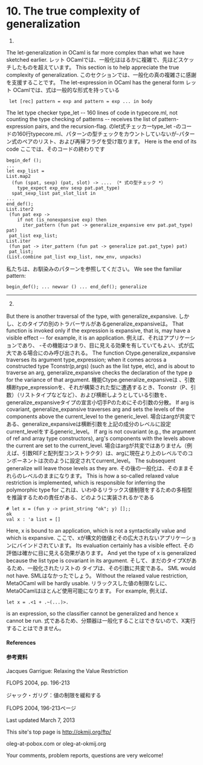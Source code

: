 # 10. The true complexity of generalization

1.

The let-generalization in OCaml is far more complex than what we have sketched earlier.
レット OCamlでは、一般化ははるかに複雑で、先ほどスケッチしたものを超えています。
This section is to help appreciate the true complexity of generalization.
このセクションでは、一般化の真の複雑さに感謝を支援することです。
The let-expression in OCaml has the general form
レット OCamlでは、式は一般的な形式を持っている

     let [rec] pattern = exp and pattern = exp ... in body

The let type checker type_let -- 160 lines of code in typecore.ml, not counting the type checking of patterns -- receives the list of pattern-expression pairs, and the recursion-flag.
のlet式チェッカーtype_let -のコードの160行typecore.ml、パターンの型チェックをカウントしていないが-パターン式のペアのリスト、および再帰フラグを受け取ります。
Here is the end of its code
ここでは、そのコードの終わりです

```
begin_def ();
...
let exp_list =
List.map2
  (fun (spat, sexp) (pat, slot) -> .... （* 式の型チェック *）
    type_expect exp_env sexp pat.pat_type)
  spat_sexp_list pat_slot_list in
...
end_def();
List.iter2
 (fun pat exp ->
    if not (is_nonexpansive exp) then
      iter_pattern (fun pat -> generalize_expansive env pat.pat_type) pat)
 pat_list exp_list;
List.iter
 (fun pat -> iter_pattern (fun pat -> generalize pat.pat_type) pat)
 pat_list;
(List.combine pat_list exp_list, new_env, unpacks)
```

私たちは、お馴染みのパターンを参照してください。
We see the familiar pattern:

```
begin_def(); ... newvar () ... end_def(); generalize
```

-----------

2.

But there is another traversal of the type, with generalize_expansive.
しかし、とのタイプの別のトラバーサルがあるgeneralize_expansiveは。
That function is invoked only if the expression is expansive, that is, may have a visible effect -- for example, it is an application.
例えば、それはアプリケーションであり、 -その機能はつまり、目に見える効果を有していてもよい、式が広大である場合にのみ呼び出される。
The function Ctype.generalize_expansive traverses its argument type_expression; when it comes across a constructed type Tconstr(p,args) (such as the list type, etc), and is about to traverse an arg, generalize_expansive checks the declaration of the type p for the variance of that argument.
機能Ctype.generalize_expansiveは 、引数横断type_expressionを、それが構築された型に遭遇するとき、Tconstr（P、引数）（リストタイプなどなど）、および横断しようとしている引数を、generalize_expansiveタイプの宣言小切手Pのためにその引数の分散。
If arg is covariant, generalize_expansive traverses arg and sets the levels of the components above the current_level to the generic_level.
場合はargが共変である、generalize_expansiveは横断引数を上記の成分のレベルに設定current_levelをするgeneric_level。
If arg is not covariant (e.g., the argument of ref and array type constructors), arg's components with the levels above the current are set to the current_level.
場合はargが共変ではありません（例えば、引数REFと配列型コンストラクタ）は、argに現在より上のレベルでのコンポーネントは次のように設定されてcurrent_level。
The subsequent generalize will leave those levels as they are.
その後の一般化は、そのままそれらのレベルのままになります。
This is how a so-called relaxed value restriction is implemented, which is responsible for inferring the polymorphic type for
これは、いわゆるリラックス値制限をするための多相型を推論するための責任がある、どのように実装されるかである

```
# let x = (fun y -> print_string "ok"; y) [];;
ok
val x : 'a list = []
```

Here, x is bound to an application, which is not a syntactically value and which is expansive.
ここで、xが構文的価値とその広大されないアプリケーションにバインドされています。
Its evaluation certainly has a visible effect.
その評価は確かに目に見える効果があります。
And yet the type of x is generalized because the list type is covariant in its argument.
そして、まだのタイプXがあるため、一般化されたリストの タイプは、その引数に共変である。
SML would not have.
SMLはなかったでしょう。
Without the relaxed value restriction, MetaOCaml will be hardly usable.
リラックスした値の制限なしに、MetaOCamlはほとんど使用可能になります。
For example,
例えば、

```
let x = .<1 + .~(...)>.
```

is an expression, so the classifier cannot be generalized and hence x cannot be run.
式であるため、分類器は一般化することはできないので、X実行することはできません。

#### References
#### 参考資料

Jacques Garrigue: Relaxing the Value Restriction

FLOPS 2004, pp. 196-213

ジャック・ガリグ：値の制限を緩和する

FLOPS 2004, 196-213ページ

Last updated March 7, 2013

This site's top page is http://okmij.org/ftp/

oleg-at-pobox.com or oleg-at-okmij.org

Your comments, problem reports, questions are very welcome!
